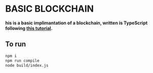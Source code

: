 # BASIC BLOCKCHAIN

**his is a basic implimantation of a blockchain, written is TypeScript following [this tutorial](https://youtu.be/qF7dkrce-mQ).**

## To run

```bash
npm i
npm run compile
node build/index.js
```
